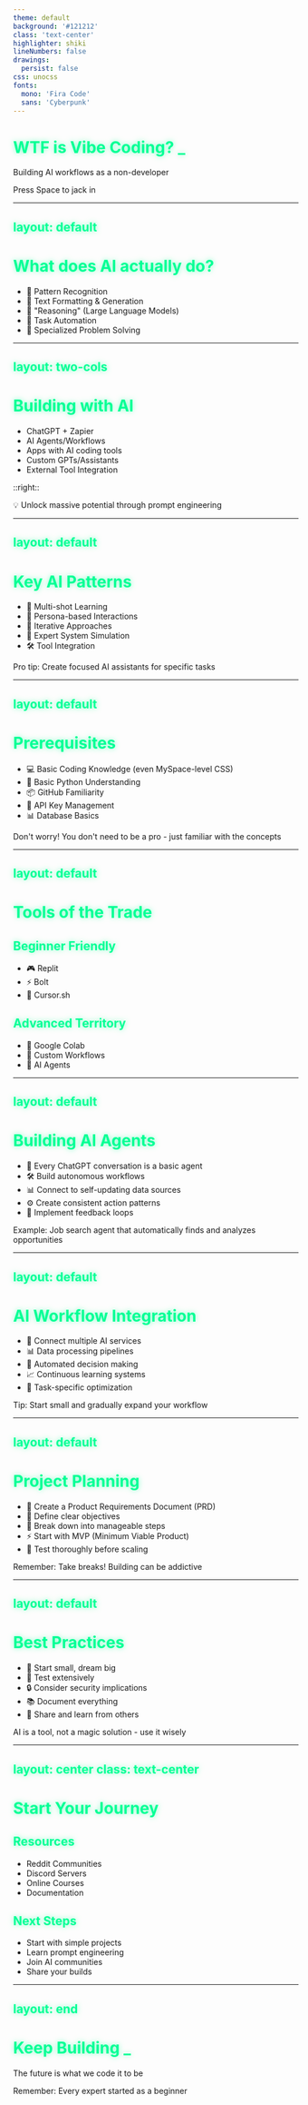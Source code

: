 ```yaml
---
theme: default
background: '#121212'
class: 'text-center'
highlighter: shiki
lineNumbers: false
drawings:
  persist: false
css: unocss
fonts:
  mono: 'Fira Code'
  sans: 'Cyberpunk'
---
```


# WTF is Vibe Coding? <span class="text-gradient-neon">_</span>

Building AI workflows as a non-developer

<div class="pt-12">
  <span @click="$slidev.nav.next" class="px-2 py-1 rounded cursor-pointer" hover="bg-#00ff9580">
    Press Space to jack in <carbon:arrow-right class="inline"/>
  </span>
</div>

<style>
.text-gradient-neon {
  background: linear-gradient(45deg, #00ff95 0%, #00ff95 100%);
  -webkit-background-clip: text;
  -webkit-text-fill-color: transparent;
  animation: blink 1s infinite;
}

@keyframes blink {
  0%, 100% { opacity: 1; }
  50% { opacity: 0; }
}

h1 {
  color: #00ff95 !important;
  text-shadow: 0 0 10px #00ff9580;
}
</style>

---
layout: default
---

# What does AI actually do?

<v-clicks>

- 🤖 Pattern Recognition
- 📝 Text Formatting & Generation
- 🧠 "Reasoning" (Large Language Models)
- 🔄 Task Automation
- 🎯 Specialized Problem Solving

</v-clicks>

<style>
h1 {
  color: #00ff95 !important;
  text-shadow: 0 0 10px #00ff9580;
}
</style>

---
layout: two-cols
---

# Building with AI

<v-clicks>

- ChatGPT + Zapier
- AI Agents/Workflows
- Apps with AI coding tools
- Custom GPTs/Assistants
- External Tool Integration

</v-clicks>

::right::

<div class="ml-4">
  <div v-click class="mb-4 p-4 bg-#1a1a1a rounded border border-#00ff95">
    💡 Unlock massive potential through prompt engineering
  </div>
</div>

<style>
h1 {
  color: #00ff95 !important;
  text-shadow: 0 0 10px #00ff9580;
}
</style>

---
layout: default
---

# Key AI Patterns

<v-clicks>

- 🎯 Multi-shot Learning
- 👤 Persona-based Interactions
- 🔄 Iterative Approaches
- 👥 Expert System Simulation
- 🛠 Tool Integration

</v-clicks>

<div v-click class="mt-8 p-4 bg-#1a1a1a rounded border border-#00ff95">
  <carbon-terminal class="inline mr-2"/> Pro tip: Create focused AI assistants for specific tasks
</div>

<style>
h1 {
  color: #00ff95 !important;
  text-shadow: 0 0 10px #00ff9580;
}
</style>

---
layout: default
---

# Prerequisites

<v-clicks>

- 💻 Basic Coding Knowledge (even MySpace-level CSS)
- 🐍 Basic Python Understanding
- 📦 GitHub Familiarity
- 🔑 API Key Management
- 📊 Database Basics

</v-clicks>

<div v-click class="mt-8 p-4 bg-#1a1a1a rounded border border-#ff00ff80">
  Don't worry! You don't need to be a pro - just familiar with the concepts
</div>

<style>
h1 {
  color: #00ff95 !important;
  text-shadow: 0 0 10px #00ff9580;
}
</style>

---
layout: default
---

# Tools of the Trade

<div class="grid grid-cols-2 gap-4">
<div v-click>

## Beginner Friendly
- 🎮 Replit
- ⚡ Bolt
- 📝 Cursor.sh

</div>
<div v-click>

## Advanced Territory
- 🧪 Google Colab
- 🔧 Custom Workflows
- 🤖 AI Agents

</div>
</div>

<style>
h1, h2 {
  color: #00ff95 !important;
  text-shadow: 0 0 10px #00ff9580;
}
</style>

---
layout: default
---

# Building AI Agents

<v-clicks>

- 🤖 Every ChatGPT conversation is a basic agent
- 🛠 Build autonomous workflows
- 📊 Connect to self-updating data sources
- ⚙️ Create consistent action patterns
- 🔄 Implement feedback loops

</v-clicks>

<div v-click class="mt-8 p-4 bg-#1a1a1a rounded border border-#00ff95">
  Example: Job search agent that automatically finds and analyzes opportunities
</div>

<style>
h1 {
  color: #00ff95 !important;
  text-shadow: 0 0 10px #00ff9580;
}
</style>

---
layout: default
---

# AI Workflow Integration

<v-clicks>

- 🔗 Connect multiple AI services
- 📊 Data processing pipelines
- 🤖 Automated decision making
- 📈 Continuous learning systems
- 🎯 Task-specific optimization

</v-clicks>

<div v-click class="mt-8 p-4 bg-#1a1a1a rounded border border-#ff00ff80">
  Tip: Start small and gradually expand your workflow
</div>

<style>
h1 {
  color: #00ff95 !important;
  text-shadow: 0 0 10px #00ff9580;
}
</style>

---
layout: default
---

# Project Planning

<v-clicks>

- 📝 Create a Product Requirements Document (PRD)
- 🎯 Define clear objectives
- 🔄 Break down into manageable steps
- ⚡ Start with MVP (Minimum Viable Product)
- 🧪 Test thoroughly before scaling

</v-clicks>

<div v-click class="mt-8 p-4 bg-#1a1a1a rounded border border-#00ff95">
  Remember: Take breaks! Building can be addictive
</div>

<style>
h1 {
  color: #00ff95 !important;
  text-shadow: 0 0 10px #00ff9580;
}
</style>

---
layout: default
---

# Best Practices

<v-clicks>

- 🎯 Start small, dream big
- 🧪 Test extensively
- 🔒 Consider security implications
- 📚 Document everything
- 🤝 Share and learn from others

</v-clicks>

<div v-click class="mt-8 p-4 bg-#1a1a1a rounded border border-#ff00ff80">
  AI is a tool, not a magic solution - use it wisely
</div>

<style>
h1 {
  color: #00ff95 !important;
  text-shadow: 0 0 10px #00ff9580;
}
</style>

---
layout: center
class: text-center
---

# Start Your Journey

<div class="grid grid-cols-2 gap-4">
<div v-click>

## Resources
- Reddit Communities
- Discord Servers
- Online Courses
- Documentation

</div>
<div v-click>

## Next Steps
- Start with simple projects
- Learn prompt engineering
- Join AI communities
- Share your builds

</div>
</div>

<style>
h1, h2 {
  color: #00ff95 !important;
  text-shadow: 0 0 10px #00ff9580;
}
</style>

---
layout: end
---

# Keep Building <span class="text-gradient-neon">_</span>

The future is what we code it to be

<div class="pt-8 text-gray-400">
  Remember: Every expert started as a beginner
</div>

<style>
.text-gradient-neon {
  background: linear-gradient(45deg, #00ff95 0%, #00ff95 100%);
  -webkit-background-clip: text;
  -webkit-text-fill-color: transparent;
  animation: blink 1s infinite;
}

@keyframes blink {
  0%, 100% { opacity: 1; }
  50% { opacity: 0; }
}

h1 {
  color: #00ff95 !important;
  text-shadow: 0 0 10px #00ff9580;
}
</style>